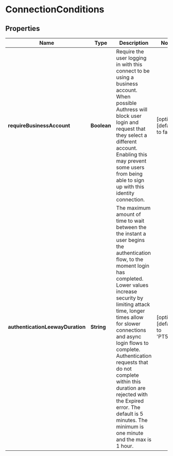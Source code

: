 # ConnectionConditions

## Properties

Name | Type | Description | Notes
------------ | ------------- | ------------- | -------------
**requireBusinessAccount** | **Boolean** | Require the user logging in with this connect to be using a business account. When possible Authress will block user login and request that they select a different account. Enabling this may prevent some users from being able to sign up with this identity connection. | [optional] [default to false]
**authenticationLeewayDuration** | **String** | The maximum amount of time to wait between the the instant a user begins the authentication flow, to the moment login has completed. Lower values increase security by limiting attack time, longer times allow for slower connections and async login flows to complete. Authentication requests that do not complete within this duration are rejected with the Expired error. The default is 5 minutes. The minimum is one minute and the max is 1 hour. | [optional] [default to &#39;PT5M&#39;]


